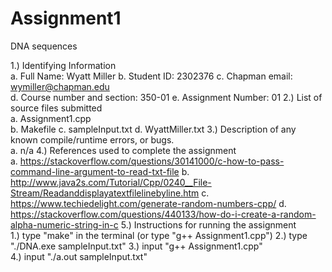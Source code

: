 # Assignment1
DNA sequences

1.) Identifying Information  
a. Full Name: Wyatt Miller
b. Student ID: 2302376
c. Chapman email: wymiller@chapman.edu  
d. Course number and section: 350-01
e. Assignment Number: 01
2.) List of source files submitted  
a. Assignment1.cpp  
b. Makefile
c. sampleInput.txt
d. WyattMiller.txt
3.) Description of any known compile/runtime errors, or bugs.  
a. n/a
4.) References used to complete the assignment  
a. https://stackoverflow.com/questions/30141000/c-how-to-pass-command-line-argument-to-read-txt-file
b. http://www.java2s.com/Tutorial/Cpp/0240__File-Stream/Readanddisplayatextfilelinebyline.htm
c. https://www.techiedelight.com/generate-random-numbers-cpp/
d. https://stackoverflow.com/questions/440133/how-do-i-create-a-random-alpha-numeric-string-in-c
5.) Instructions for running the assignment  
1.) type "make" in the terminal (or type "g++ Assignment1.cpp") 
2.) type "./DNA.exe sampleInput.txt"
3.) input "g++ Assignment1.cpp"  
4.) input "./a.out sampleInput.txt"
